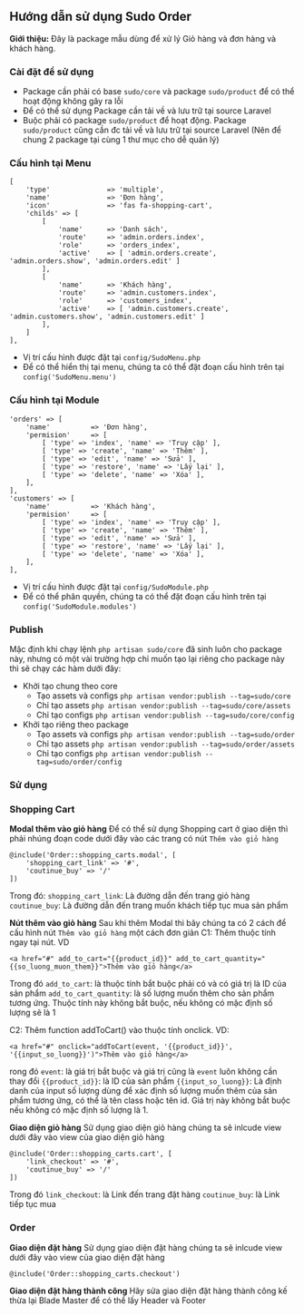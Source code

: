 ## Hướng dẫn sử dụng Sudo Order ##

**Giới thiệu:** Đây là package mẫu dùng để xử lý Giỏ hàng và đơn hàng và khách hàng.

### Cài đặt để sử dụng ###

- Package cần phải có base `sudo/core` và package `sudo/product` để có thể hoạt động không gây ra lỗi
- Để có thể sử dụng Package cần tải về và lưu trữ tại source Laravel 
- Buộc phải có package `sudo/product` để hoạt động. Package `sudo/product` cũng cần đc tải về và lưu trữ tại source Laravel (Nên để chung 2 package tại cùng 1 thư mục cho dễ quản lý)

### Cấu hình tại Menu ###

	[
    	'type' 				=> 'multiple',
    	'name' 				=> 'Đơn hàng',
		'icon' 				=> 'fas fa-shopping-cart',
		'childs' => [
			[
				'name' 		=> 'Danh sách',
				'route' 	=> 'admin.orders.index',
				'role' 		=> 'orders_index',
				'active' 	=> [ 'admin.orders.create', 'admin.orders.show', 'admin.orders.edit' ]
			],
			[
				'name' 		=> 'Khách hàng',
				'route' 	=> 'admin.customers.index',
				'role' 		=> 'customers_index',
				'active' 	=> [ 'admin.customers.create', 'admin.customers.show', 'admin.customers.edit' ]
			],
		]
    ],
 
- Vị trí cấu hình được đặt tại `config/SudoMenu.php`
- Để có thể hiển thị tại menu, chúng ta có thể đặt đoạn cấu hình trên tại `config('SudoMenu.menu')`

### Cấu hình tại Module ###
	
	'orders' => [
		'name' 			=> 'Đơn hàng',
		'permision' 	=> [
			[ 'type' => 'index', 'name' => 'Truy cập' ],
			[ 'type' => 'create', 'name' => 'Thêm' ],
			[ 'type' => 'edit', 'name' => 'Sửa' ],
			[ 'type' => 'restore', 'name' => 'Lấy lại' ],
			[ 'type' => 'delete', 'name' => 'Xóa' ],
		],
	],
	'customers' => [
		'name' 			=> 'Khách hàng',
		'permision' 	=> [
			[ 'type' => 'index', 'name' => 'Truy cập' ],
			[ 'type' => 'create', 'name' => 'Thêm' ],
			[ 'type' => 'edit', 'name' => 'Sửa' ],
			[ 'type' => 'restore', 'name' => 'Lấy lại' ],
			[ 'type' => 'delete', 'name' => 'Xóa' ],
		],
	],

- Vị trí cấu hình được đặt tại `config/SudoModule.php`
- Để có thể phân quyền, chúng ta có thể đặt đoạn cấu hình trên tại `config('SudoModule.modules')`
 
### Publish ###

Mặc định khi chạy lệnh `php artisan sudo/core` đã sinh luôn cho package này, nhưng có một vài trường hợp chỉ muốn tạo lại riêng cho package này thì sẽ chạy các hàm dưới đây:

* Khởi tạo chung theo core
	- Tạo assets và configs `php artisan vendor:publish --tag=sudo/core`
	- Chỉ tạo assets `php artisan vendor:publish --tag=sudo/core/assets`
	- Chỉ tạo configs `php artisan vendor:publish --tag=sudo/core/config`
* Khởi tạo riêng theo package
	- Tạo assets và configs `php artisan vendor:publish --tag=sudo/order`
	- Chỉ tạo assets `php artisan vendor:publish --tag=sudo/order/assets`
	- Chỉ tạo configs `php artisan vendor:publish --tag=sudo/order/config`

### Sử dụng ###
### Shopping Cart ### 
**Modal thêm vào giỏ hàng**
Để có thể sử dụng Shopping cart ở giao diện thì phải nhúng đoạn code dưới đây vào các trang có nút `Thêm vào giỏ hàng`
    
    @include('Order::shopping_carts.modal', [
		'shopping_cart_link' => '#',
		'coutinue_buy' => '/'
	])
	
Trong đó:
`shopping_cart_link`: Là đường dẫn đến trang giỏ hàng
`coutinue_buy`: Là đường dẫn đến trang muốn khách tiếp tục mua sản phẩm

**Nút thêm vào giỏ hàng**
Sau khi thêm Modal thì bây chúng ta có 2 cách để cấu hình nút `Thêm vào giỏ hàng` một cách đơn giản
C1: Thêm thuộc tính ngay tại nút. VD
    
    <a href="#" add_to_cart="{{product_id}}" add_to_cart_quantity="{{so_luong_muon_them}}">Thêm vào giỏ hàng</a>

Trong đó
`add_to_cart`: là thuộc tính bắt buộc phải có và có giá trị là ID của sản phẩm
`add_to_cart_quantity`: là số lượng muốn thêm cho sản phẩm tương ứng. Thuộc tính này không bắt buộc, nếu không có mặc định số lượng sẽ là 1

C2: Thêm function addToCart() vào thuộc tính onclick. VD:

    <a href="#" onclick="addToCart(event, '{{product_id}}', '{{input_so_luong}}')">Thêm vào giỏ hàng</a>
    
rong đó
`event`: là giá trị bắt buộc và giá trị cũng là `event` luôn không cần thay đổi
`{{product_id}}`: là ID của sản phẩm
`{{input_so_luong}}`: Là định danh của input số lượng dùng để xác định số lượng muốn thêm của sản phẩm tương ứng, có thể là tên class hoặc tên id. Giá trị này không bắt buộc nếu không có mặc định số lượng là 1.

**Giao diện giỏ hàng**
Sử dụng giao diện giỏ hàng chúng ta sẽ inlcude view dưới đây vào view của giao diện giỏ hàng

    @include('Order::shopping_carts.cart', [
		'link_checkout' => '#',
		'coutinue_buy' => '/'
	])
	
Trong đó
`link_checkout`: là Link đến trang đặt hàng
`coutinue_buy`: là Link tiếp tục mua

### Order ### 
**Giao diện đặt hàng**
Sử dụng giao diện đặt hàng chúng ta sẽ inlcude view dưới đây vào view của giao diện đặt hàng

    @include('Order::shopping_carts.checkout')
    
**Giao diện đặt hàng thành công**
Hãy sửa giao diện đặt hàng thành công kế thừa lại Blade Master để có thể lấy Header và Footer

